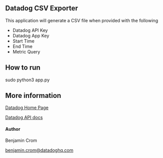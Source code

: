 ## Datadog CSV Exporter
This application will generate a CSV file when provided with the following
- Datadog API Key
- Datadog App Key
- Start Time
- End Time
- Metric Query

## How to run
sudo python3 app.py

## More information
[Datadog Home Page](https://www.datadoghq.com)

[Datadog API docs](https://docs.datadoghq.com/api/?lang=python#metrics)

#### Author
Benjamin Crom

benjamin.crom@datadoghq.com
